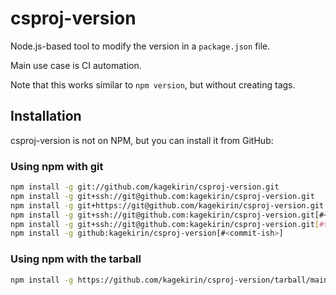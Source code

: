 # csproj-version

Node.js-based tool to modify the version in a `package.json` file.

Main use case is CI automation.

Note that this works similar to `npm version`, but without creating tags.

## Installation

csproj-version is not on NPM, but you can install it from GitHub:

### Using npm with git

```bash
npm install -g git://github.com/kagekirin/csproj-version.git
npm install -g git+ssh://git@github.com:kagekirin/csproj-version.git
npm install -g git+https://git@github.com/kagekirin/csproj-version.git
npm install -g git+ssh://git@github.com:kagekirin/csproj-version.git[#<commit-ish>]
npm install -g git+ssh://git@github.com:kagekirin/csproj-version.git[#semver:^x.x]
npm install -g github:kagekirin/csproj-version[#<commit-ish>]
```

### Using npm with the tarball

```bash
npm install -g https://github.com/kagekirin/csproj-version/tarball/main
```
